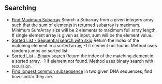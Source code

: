 ## Searching
- [Find Maximum Subarray](/searching/findMaxSubarray.go)
  Search a Subarray from a given integers array such that the sum of elements 
  in returned subarray is maximum. Minimum SumArray size will be 2 elements to
  maximum full array length.  If single element array is given as input, sum 
  will be the element value.
- [Sorted List - Sequential search with skip](/searching/sortedArraySearch.go)
  Return the index of the matching element in a sorted array, -1 if element not found. Method uses
random jumps on sorted list.
- [Sorted List - Binary search](/searching/sortedArraySearch.go)
Return the index of the matching element in a sorted array, -1 if element not found. Method uses
binary search with recursion.
- [Find longest common subsequence](/searching/commonSubsequence.go)
  In two given DNA sequences, find how similar they are.
